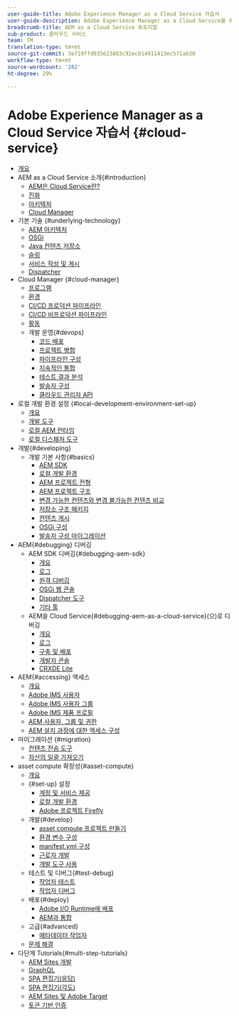 ```yaml
---
user-guide-title: Adobe Experience Manager as a Cloud Service 자습서
user-guide-description: Adobe Experience Manager as a Cloud Service를 위한 튜토리얼 모음입니다.
breadcrumb-title: AEM as a Cloud Service 튜토리얼
sub-product: 클라우드 서비스
team: TM
translation-type: tm+mt
source-git-commit: 3e719ffd035623803c92ec814911413ec571ab30
workflow-type: tm+mt
source-wordcount: '282'
ht-degree: 29%

---
```



# Adobe Experience Manager as a Cloud Service 자습서 {#cloud-service}

+ [개요](./overview.md)
+ AEM as a Cloud Service 소개{#introduction}
   + [AEM은 Cloud Service란?](./introduction/what-is-aem-as-a-cloud-service.md)
   + [진화](./introduction/evolution.md)
   + [아키텍처](./introduction/architecture.md)
   + [Cloud Manager](./introduction/cloud-manager.md)
+ 기본 기술 {#underlying-technology}
   + [AEM 아키텍처](./underlying-technology/introduction-architecture.md)
   + [OSGi](./underlying-technology/introduction-osgi.md)
   + [Java 컨텐츠 저장소](./underlying-technology/introduction-jcr.md)
   + [슬링](./underlying-technology/introduction-sling.md)
   + [서비스 작성 및 게시](./underlying-technology/introduction-author-publish.md)
   + [Dispatcher](./underlying-technology/introduction-dispatcher.md)
+ Cloud Manager {#cloud-manager}
   + [프로그램](./cloud-manager/programs.md)
   + [환경](./cloud-manager/environments.md)
   + [CI/CD 프로덕션 파이프라인](./cloud-manager/cicd-production-pipeline.md)
   + [CI/CD 비프로덕션 파이프라인](./cloud-manager/cicd-non-production-pipeline.md)
   + [활동](./cloud-manager/activity.md)
   + 개발 운영{#devops}
      + [코드 배포](./cloud-manager/devops/deploy-code.md)
      + [프로젝트 병합](./cloud-manager/devops/merge-projects.md)
      + [파이프라인 구성](./cloud-manager/devops/configure-pipelines.md)
      + [지속적인 통합](./cloud-manager/devops/continuous-integration.md)
      + [테스트 결과 분석](./cloud-manager/devops/analyze-test-results.md)
      + [발송자 구성](./cloud-manager/devops/dispatcher-configurations.md)
      + [클라우드 관리자 API](./cloud-manager/devops/cloud-manager-apis.md)
+ 로컬 개발 환경 설정 {#local-development-environment-set-up}
   + [개요](./local-development-environment/overview.md)
   + [개발 도구](./local-development-environment/development-tools.md)
   + [로컬 AEM 런타임](./local-development-environment/aem-runtime.md)
   + [로컬 디스패처 도구](./local-development-environment/dispatcher-tools.md)
+ 개발{#developing}
   + 개발 기본 사항{#basics}
      + [AEM SDK](./developing/basics/aem-sdk.md)
      + [로컬 개발 환경](./developing/basics/local-development-environment.md)
      + [AEM 프로젝트 전형](./developing/basics/aem-project-archetype.md)
      + [AEM 프로젝트 구조](./developing/basics/project-structure.md)
      + [변경 가능한 컨텐츠와 변경 불가능한 컨텐츠 비교](./developing/basics/mutable-immutable.md)
      + [저장소 구조 패키지](./developing/basics/repository-structure-package.md)
      + [컨텐츠 게시](./developing/basics/content-publishing.md)
      + [OSGi 구성](./developing/basics/osgi-configurations.md)
      + [발송자 구성 마이그레이션](./developing/basics/dispatcher-configuration.md)
+ AEM{#debugging} 디버깅
   + AEM SDK 디버깅{#debugging-aem-sdk}
      + [개요](./debugging/aem-sdk-local-quickstart/overview.md)
      + [로그](./debugging/aem-sdk-local-quickstart/logs.md)
      + [원격 디버깅](./debugging/aem-sdk-local-quickstart/remote-debugging.md)
      + [OSGi 웹 콘솔](./debugging/aem-sdk-local-quickstart/osgi-web-consoles.md)
      + [Dispatcher 도구](./debugging/aem-sdk-local-quickstart/dispatcher-tools.md)
      + [기타 툴](./debugging/aem-sdk-local-quickstart/other-tools.md)
   + AEM을 Cloud Service{#debugging-aem-as-a-cloud-service}(으)로 디버깅
      + [개요](./debugging/cloud-service/overview.md)
      + [로그](./debugging/cloud-service/logs.md)
      + [구축 및 배포](./debugging/cloud-service/build-and-deployment.md)
      + [개발자 콘솔](./debugging/cloud-service/developer-console.md)
      + [CRXDE Lite](./debugging/cloud-service/crxde-lite.md)
+ AEM{#accessing} 액세스
   + [개요](./accessing/overview.md)
   + [Adobe IMS 사용자](./accessing/adobe-ims-users.md)
   + [Adobe IMS 사용자 그룹](./accessing/adobe-ims-user-groups.md)
   + [Adobe IMS 제품 프로필](./accessing/adobe-ims-product-profiles.md)
   + [AEM 사용자, 그룹 및 권한](./accessing/aem-users-groups-and-permissions.md)
   + [AEM 설치 과정에 대한 액세스 구성](./accessing/walk-through.md)
+ 마이그레이션 {#migration}
   + [컨텐츠 전송 도구](./migration/content-transfer-tool.md)
   + [자산의 일괄 가져오기](./migration/bulk-import.md)
+ asset compute 확장성{#asset-compute}
   + [개요](./asset-compute/overview.md)
   + {#set-up} 설정
      + [계정 및 서비스 제공](./asset-compute/set-up/accounts-and-services.md)
      + [로컬 개발 환경](./asset-compute/set-up/development-environment.md)
      + [Adobe 프로젝트 Firefly](./asset-compute/set-up/firefly.md)
   + 개발{#develop}
      + [asset compute 프로젝트 만들기](./asset-compute/develop/project.md)
      + [환경 변수 구성](./asset-compute/develop/environment-variables.md)
      + [manifest.yml 구성](./asset-compute/develop/manifest.md)
      + [근로자 개발](./asset-compute/develop/worker.md)
      + [개발 도구 사용](./asset-compute/develop/development-tool.md)
   + 테스트 및 디버그{#test-debug}
      + [작업자 테스트](./asset-compute/test-debug/test.md)
      + [작업자 디버그](./asset-compute/test-debug/debug.md)
   + 배포{#deploy}
      + [Adobe I/O Runtime에 배포](./asset-compute/deploy/runtime.md)
      + [AEM과 통합](./asset-compute/deploy/processing-profiles.md)
   + 고급{#advanced}
      + [메타데이터 작업자](./asset-compute/advanced/metadata.md)
   + [문제 해결](./asset-compute/troubleshooting.md)
+ 다단계 Tutorials{#multi-step-tutorials}
   + [AEM Sites 개발](./develop-wknd-tutorial.md)
   + [GraphQL](../headless-tutorial/graphql/overview.md)
   + [SPA 편집기(응답)](../spa-react-tutorial/overview.md)
   + [SPA 편집기(각도)](../spa-angular-tutorial/overview.md)
   + [AEM Sites 및 Adobe Target](../aem-target-personalization/overview.md)
   + [토큰 기반 인증](../headless-tutorial/authentication/overview.md)

